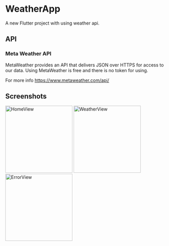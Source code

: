 # WeatherApp

A new Flutter project with using weather api.



## API

### Meta Weather API

MetaWeather provides an API that delivers JSON over HTTPS for access to our data.
Using MetaWeather is free and there is no token for using.

For more info https://www.metaweather.com/api/

## Screenshots

<img
		width="210"
		alt="HomeView"
		src="https://user-images.githubusercontent.com/24645197/83351891-85757500-a350-11ea-8382-2123f8eb858a.png">
<img
		width="210"
		alt="WeatherView"
		src="https://user-images.githubusercontent.com/24645197/83351907-9de58f80-a350-11ea-9507-062d40fde372.png">    
    <img
		width="210"
		alt="ErrorView"
		src="https://user-images.githubusercontent.com/24645197/83351928-c79eb680-a350-11ea-87aa-5b8725603476.png">
